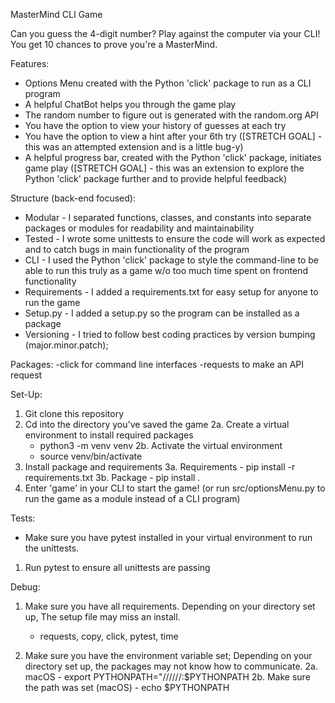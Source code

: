 MasterMind CLI Game

Can you guess the 4-digit number? Play against the computer via your CLI! You get 10 chances to prove you're a MasterMind. 

Features:
- Options Menu created with the Python 'click' package to run as a CLI program
- A helpful ChatBot helps you through the game play
- The random number to figure out is generated with the random.org API 
- You have the option to view your history of guesses at each try 
- You have the option to view a hint after your 6th try ([STRETCH GOAL] - this was an attempted extension and is a little bug-y)
- A helpful progress bar, created with the Python 'click' package, initiates game play ([STRETCH GOAL] - this was an extension to explore the Python 'click' package further and to provide helpful feedback)

Structure (back-end focused):
- Modular - I separated functions, classes, and constants into separate packages or modules for readability and maintainability
- Tested  - I wrote some unittests to ensure the code will work as expected and to catch bugs in main functionality of the program
- CLI     - I used the Python 'click' package to style the command-line to be able to run this truly as a game w/o too much time spent on frontend functionality
- Requirements - I added a requirements.txt for easy setup for anyone to run the game
- Setup.py   - I added a setup.py so the program can be installed as a package 
- Versioning - I tried to follow best coding practices by version bumping (major.minor.patch); 



Packages:
-click for command line interfaces
-requests to make an API request

Set-Up:

1. Git clone this repository
2. Cd into the directory you've saved the game
  2a. Create a virtual environment to install required packages
      - python3 -m venv venv
  2b. Activate the virtual environment
      - source venv/bin/activate
3. Install package and requirements
   3a. Requirements
       - pip install -r requirements.txt
   3b. Package
       - pip install .
4. Enter 'game' in your CLI to start the game! (or run src/optionsMenu.py to run the game as a module instead of a CLI program)


Tests:
   - Make sure you have pytest installed in your virtual environment to run the unittests.
 1. Run pytest to ensure all unittests are passing



Debug:

1. Make sure you have all requirements. Depending on your directory set up, The setup file may miss an install. 
   - requests, copy, click, pytest, time
   
2. Make sure you have the environment variable set; Depending on your directory set up, the packages may not know how to communicate.
   2a. macOS
       - export PYTHONPATH="/<path>/<to>/<your>/<directory>/<for>/<mastermindgame>:$PYTHONPATH
   2b. Make sure the path was set (macOS)
       - echo $PYTHONPATH
       
       
   


